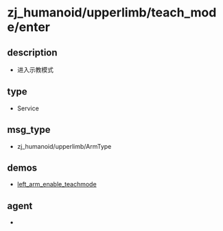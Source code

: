 ﻿
# zj_humanoid/upperlimb/teach_mode/enter

## description
- 进入示教模式


## type
- Service

## msg_type
- zj_humanoid/upperlimb/ArmType

## demos
- [left_arm_enable_teachmode](./left_arm_enable_teachmode.yaml)


## agent
- 


